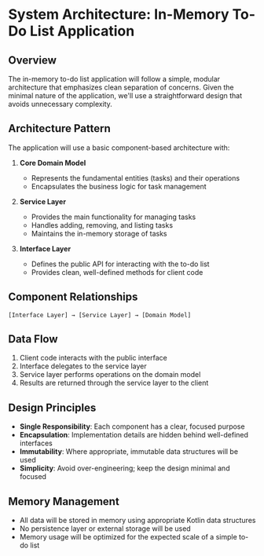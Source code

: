 # System Architecture: In-Memory To-Do List Application

## Overview
The in-memory to-do list application will follow a simple, modular architecture that emphasizes clean separation of concerns. Given the minimal nature of the application, we'll use a straightforward design that avoids unnecessary complexity.

## Architecture Pattern
The application will use a basic component-based architecture with:

1. **Core Domain Model**
   - Represents the fundamental entities (tasks) and their operations
   - Encapsulates the business logic for task management

2. **Service Layer**
   - Provides the main functionality for managing tasks
   - Handles adding, removing, and listing tasks
   - Maintains the in-memory storage of tasks

3. **Interface Layer**
   - Defines the public API for interacting with the to-do list
   - Provides clean, well-defined methods for client code

## Component Relationships
```
[Interface Layer] → [Service Layer] → [Domain Model]
```

## Data Flow
1. Client code interacts with the public interface
2. Interface delegates to the service layer
3. Service layer performs operations on the domain model
4. Results are returned through the service layer to the client

## Design Principles
- **Single Responsibility**: Each component has a clear, focused purpose
- **Encapsulation**: Implementation details are hidden behind well-defined interfaces
- **Immutability**: Where appropriate, immutable data structures will be used
- **Simplicity**: Avoid over-engineering; keep the design minimal and focused

## Memory Management
- All data will be stored in memory using appropriate Kotlin data structures
- No persistence layer or external storage will be used
- Memory usage will be optimized for the expected scale of a simple to-do list